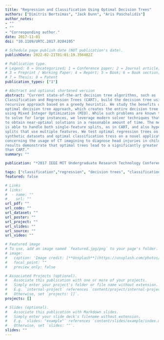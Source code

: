 ```yaml
---
title: "Regression and Classification Using Optimal Decision Trees"
authors: ["Dimitris Bertsimas", "Jack Dunn", "Aris Paschalidis"]
author_notes:
- ""
- ""
- "Corresponding author."
date: 2017-11-01
doi: "10.1109/URTC.2017.8284195"

# Schedule page publish date (NOT publication's date).
publishDate: 2022-02-21T01:01:19.356402Z

# Publication type.
# Legend: 0 = Uncategorized; 1 = Conference paper; 2 = Journal article;
# 3 = Preprint / Working Paper; 4 = Report; 5 = Book; 6 = Book section;
# 7 = Thesis; 8 = Patent
publication_types: ["1"]

# Abstract and optional shortened version
abstract: "Current state-of-the-art decision tree algorithms, such as
Classification and Regression Trees (CART), build the decision tree using a
recursive approach based on a greedy heuristic. We study the benefits of an
optimal decision tree approach, which creates the entire decision tree at once
using Mixed Integer Optimization (MIO). While such problems are known to be hard
to solve for large instances, we leverage modern solver techniques that are able
to obtain near-optimal solutions in a reasonable amount of time. The methodology
is able to handle both single-feature splits, as in CART, and also hyperplane
splits that use multiple features. We test optimal regression trees on a host of
synthetic datasets and optimal classification tress on a novel application
concerning the usage of CT imagining to diagnose head injuries in children. Our
results demonstrate that optimal trees lead to a significantly greater accuracy
than CART."
summary: ""

publication: "*2017 IEEE MIT Undergraduate Research Technology Conference (URTC)*"

tags: ["classification","regression", "decision trees", "classification and regression trees", "CART", "optimal decision trees", "head injuries", "CT imaging"]
featured: false

# Links
# links:
#  - name: ""
#    url: ""
url_pdf: ""
url_code: ""
url_dataset: ""
url_poster: ""
url_project: ""
url_slides: ""
url_source: ""
url_video: ""

# Featured image
# To use, add an image named `featured.jpg/png` to your page's folder. 
# image:
#   caption: 'Image credit: [**Unsplash**](https://unsplash.com/photos/jdD8gXaTZsc)'
#   focal_point: ""
#   preview_only: false

# Associated Projects (optional).
#   Associate this publication with one or more of your projects.
#   Simply enter your project's folder or file name without extension.
#   E.g. `internal-project` references `content/project/internal-project/index.md`.
#   Otherwise, set `projects: []`.
projects: []

# Slides (optional).
#   Associate this publication with Markdown slides.
#   Simply enter your slide deck's filename without extension.
#   E.g. `slides: "example"` references `content/slides/example/index.md`.
#   Otherwise, set `slides: ""`.
slides: ""
---
```

